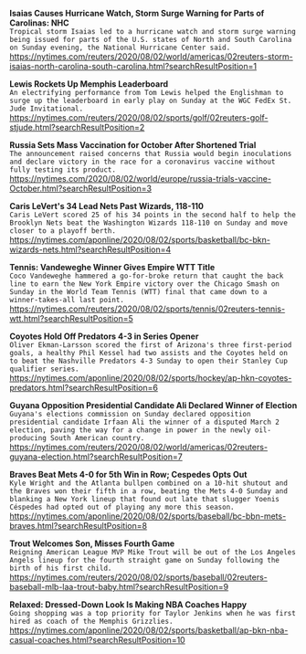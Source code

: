 **Isaias Causes Hurricane Watch, Storm Surge Warning for Parts of Carolinas: NHC**\
`Tropical storm Isaias led to a hurricane watch and storm surge warning being issued for parts of the U.S. states of North and South Carolina on Sunday evening, the National Hurricane Center said.`\
https://nytimes.com/reuters/2020/08/02/world/americas/02reuters-storm-isaias-north-carolina-south-carolina.html?searchResultPosition=1

**Lewis Rockets Up Memphis Leaderboard**\
`An electrifying performance from Tom Lewis helped the Englishman to surge up the leaderboard in early play on Sunday at the WGC FedEx St. Jude Invitational.`\
https://nytimes.com/reuters/2020/08/02/sports/golf/02reuters-golf-stjude.html?searchResultPosition=2

**Russia Sets Mass Vaccination for October After Shortened Trial**\
`The announcement raised concerns that Russia would begin inoculations and declare victory in the race for a coronavirus vaccine without fully testing its product.`\
https://nytimes.com/2020/08/02/world/europe/russia-trials-vaccine-October.html?searchResultPosition=3

**Caris LeVert's 34 Lead Nets Past Wizards, 118-110**\
`Caris LeVert scored 25 of his 34 points in the second half to help the Brooklyn Nets beat the Washington Wizards 118-110 on Sunday and move closer to a playoff berth.`\
https://nytimes.com/aponline/2020/08/02/sports/basketball/bc-bkn-wizards-nets.html?searchResultPosition=4

**Tennis: Vandeweghe Winner Gives Empire WTT Title**\
`Coco Vandeweghe hammered a go-for-broke return that caught the back line to earn the New York Empire victory over the Chicago Smash on Sunday in the World Team Tennis (WTT) final that came down to a winner-takes-all last point.`\
https://nytimes.com/reuters/2020/08/02/sports/tennis/02reuters-tennis-wtt.html?searchResultPosition=5

**Coyotes Hold Off Predators 4-3 in Series Opener**\
`Oliver Ekman-Larsson scored the first of Arizona's three first-period goals, a healthy Phil Kessel had two assists and the Coyotes held on to beat the Nashville Predators 4-3 Sunday to open their Stanley Cup qualifier series.`\
https://nytimes.com/aponline/2020/08/02/sports/hockey/ap-hkn-coyotes-predators.html?searchResultPosition=6

**Guyana Opposition Presidential Candidate Ali Declared Winner of Election**\
`Guyana's elections commission on Sunday declared opposition presidential candidate Irfaan Ali the winner of a disputed March 2 election, paving the way for a change in power in the newly oil-producing South American country. `\
https://nytimes.com/reuters/2020/08/02/world/americas/02reuters-guyana-election.html?searchResultPosition=7

**Braves Beat Mets 4-0 for 5th Win in Row; Cespedes Opts Out**\
`Kyle Wright and the Atlanta bullpen combined on a 10-hit shutout and the Braves won their fifth in a row, beating the Mets 4-0 Sunday and blanking a New York lineup that found out late that slugger Yoenis Céspedes had opted out of playing any more this season.`\
https://nytimes.com/aponline/2020/08/02/sports/baseball/bc-bbn-mets-braves.html?searchResultPosition=8

**Trout Welcomes Son, Misses Fourth Game**\
`Reigning American League MVP Mike Trout will be out of the Los Angeles Angels lineup for the fourth straight game on Sunday following the birth of his first child.`\
https://nytimes.com/reuters/2020/08/02/sports/baseball/02reuters-baseball-mlb-laa-trout-baby.html?searchResultPosition=9

**Relaxed: Dressed-Down Look Is Making NBA Coaches Happy**\
`Going shopping was a top priority for Taylor Jenkins when he was first hired as coach of the Memphis Grizzlies.`\
https://nytimes.com/aponline/2020/08/02/sports/basketball/ap-bkn-nba-casual-coaches.html?searchResultPosition=10

